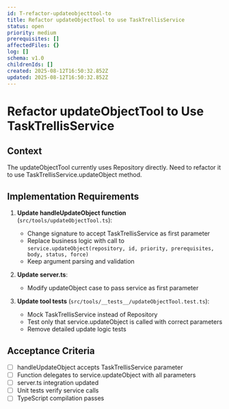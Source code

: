 ```yaml
---
id: T-refactor-updateobjecttool-to
title: Refactor updateObjectTool to use TaskTrellisService
status: open
priority: medium
prerequisites: []
affectedFiles: {}
log: []
schema: v1.0
childrenIds: []
created: 2025-08-12T16:50:32.852Z
updated: 2025-08-12T16:50:32.852Z
---
```


# Refactor updateObjectTool to Use TaskTrellisService

## Context

The updateObjectTool currently uses Repository directly. Need to refactor it to use TaskTrellisService.updateObject method.

## Implementation Requirements

1. **Update handleUpdateObject function** (`src/tools/updateObjectTool.ts`):
   - Change signature to accept TaskTrellisService as first parameter
   - Replace business logic with call to `service.updateObject(repository, id, priority, prerequisites, body, status, force)`
   - Keep argument parsing and validation

2. **Update server.ts**:
   - Modify updateObject case to pass service as first parameter

3. **Update tool tests** (`src/tools/__tests__/updateObjectTool.test.ts`):
   - Mock TaskTrellisService instead of Repository
   - Test only that service.updateObject is called with correct parameters
   - Remove detailed update logic tests

## Acceptance Criteria

- [ ] handleUpdateObject accepts TaskTrellisService parameter
- [ ] Function delegates to service.updateObject with all parameters
- [ ] server.ts integration updated
- [ ] Unit tests verify service calls
- [ ] TypeScript compilation passes
